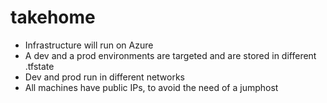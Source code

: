 # takehome

- Infrastructure will run on Azure
- A dev and a prod environments are targeted and are stored in different .tfstate
- Dev and prod run in different networks
- All machines have public IPs, to avoid the need of a jumphost